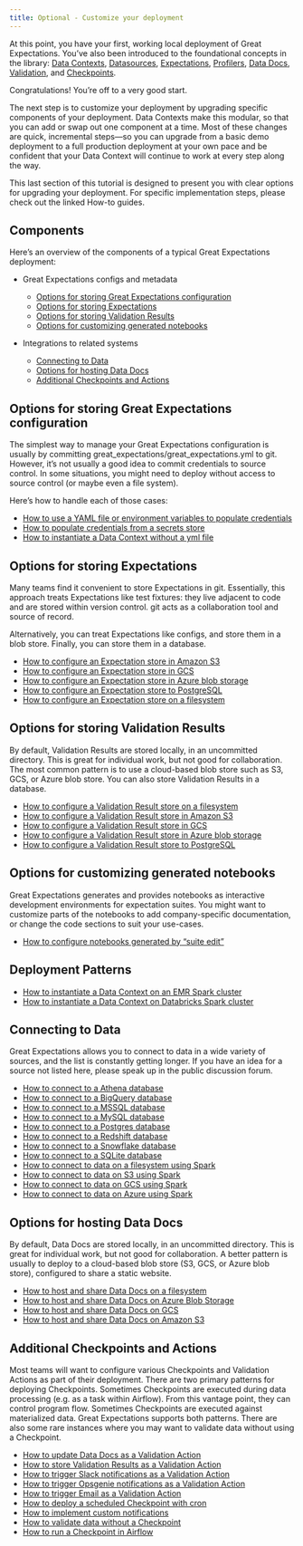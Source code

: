 ```yaml
---
title: Optional - Customize your deployment
---
```


At this point, you have your first, working local deployment of Great Expectations. You’ve also been introduced to the foundational concepts in the library: [Data Contexts](/docs/reference/data-context), [Datasources](/docs/reference/datasources), [Expectations](/docs/reference/expectations/expectations), [Profilers](/docs/reference/profilers), [Data Docs](/docs/reference/data-docs), [Validation](/docs/reference/validation), and [Checkpoints](/docs/reference/checkpoints-and-actions).

Congratulations! You’re off to a very good start.

The next step is to customize your deployment by upgrading specific components of your deployment. Data Contexts make this modular, so that you can add or swap out one component at a time. Most of these changes are quick, incremental steps—so you can upgrade from a basic demo deployment to a full production deployment at your own pace and be confident that your Data Context will continue to work at every step along the way.

This last section of this tutorial is designed to present you with clear options for upgrading your deployment. For specific implementation steps, please check out the linked How-to guides.

## Components

Here’s an overview of the components of a typical Great Expectations deployment:

* Great Expectations configs and metadata
  * [Options for storing Great Expectations configuration](/docs/tutorials/getting_started/customize-your-deployment#options-for-storing-great-expectations-configuration)
  * [Options for storing Expectations](/docs/tutorials/getting_started/customize-your-deployment#options-for-storing-expectations)
  * [Options for storing Validation Results](/docs/tutorials/getting_started/customize-your-deployment#options-for-storing-validation-results)
  * [Options for customizing generated notebooks](/docs/tutorials/getting_started/customize-your-deployment#options-for-customizing-generated-notebooks)

* Integrations to related systems
  * [Connecting to Data](/docs/tutorials/getting_started/customize-your-deployment#connecting-to-data)
  * [Options for hosting Data Docs](/docs/tutorials/getting_started/customize-your-deployment#options-for-hosting-data-docs)
  * [Additional Checkpoints and Actions](/docs/tutorials/getting_started/customize-your-deployment#additional-checkpoints-and-actions)

## Options for storing Great Expectations configuration
The simplest way to manage your Great Expectations configuration is usually by committing great_expectations/great_expectations.yml to git. However, it’s not usually a good idea to commit credentials to source control. In some situations, you might need to deploy without access to source control (or maybe even a file system).

Here’s how to handle each of those cases:

* [How to use a YAML file or environment variables to populate credentials](/docs/guides/setup/configuring_data_contexts/how-to-configure-credentials-using-a-yaml-file-or-environment-variables)
* [How to populate credentials from a secrets store](/docs/guides/setup/configuring_data_contexts/how-to-configure-credentials-using-a-secrets-store)
* [How to instantiate a Data Context without a yml file](/docs/guides/setup/configuring_data_contexts/how-to-instantiate-a-data-context-without-a-yml-file)

## Options for storing Expectations
Many teams find it convenient to store Expectations in git. Essentially, this approach treats Expectations like test fixtures: they live adjacent to code and are stored within version control. git acts as a collaboration tool and source of record.

Alternatively, you can treat Expectations like configs, and store them in a blob store. Finally, you can store them in a database.

* [How to configure an Expectation store in Amazon S3](/docs/guides/setup/configuring-metadata-stores/how-to-configure-an-expectation-store-in-amazon-s3)
* [How to configure an Expectation store in GCS](/docs/guides/setup/configuring-metadata-stores/how-to-configure-an-expectation-store-in-gcs)
* [How to configure an Expectation store in Azure blob storage](/docs/guides/setup/configuring-metadata-stores/how-to-configure-an-expectation-store-in-azure-blob-storage)
* [How to configure an Expectation store to PostgreSQL](/docs/guides/setup/configuring-metadata-stores/how-to-configure-an-expectation-store-to-postgresql)
* [How to configure an Expectation store on a filesystem](/docs/guides/setup/configuring-metadata-stores/how-to-configure-an-expectation-store-to-postgresql)

## Options for storing Validation Results
By default, Validation Results are stored locally, in an uncommitted directory. This is great for individual work, but not good for collaboration. The most common pattern is to use a cloud-based blob store such as S3, GCS, or Azure blob store. You can also store Validation Results in a database.

* [How to configure a Validation Result store on a filesystem](/docs/guides/setup/configuring-metadata-stores/how-to-configure-a-validation-result-store-on-a-filesystem)
* [How to configure a Validation Result store in Amazon S3](/docs/guides/setup/configuring-metadata-stores/how-to-configure-a-validation-result-store-in-amazon-s3)
* [How to configure a Validation Result store in GCS](/docs/guides/setup/configuring-metadata-stores/how-to-configure-a-validation-result-store-in-gcs)
* [How to configure a Validation Result store in Azure blob storage](/docs/guides/setup/configuring-metadata-stores/how-to-configure-a-validation-result-store-in-azure-blob-storage)
* [How to configure a Validation Result store to PostgreSQL](/docs/guides/setup/configuring-metadata-stores/how-to-configure-a-validation-result-store-to-postgresql)

## Options for customizing generated notebooks
Great Expectations generates and provides notebooks as interactive development environments for expectation suites. You might want to customize parts of the notebooks to add company-specific documentation, or change the code sections to suit your use-cases.

* [How to configure notebooks generated by “suite edit”](/docs/guides/miscellaneous/how-to-configure-notebooks-generated-by-suite-edit)

## Deployment Patterns

* [How to instantiate a Data Context on an EMR Spark cluster](/docs/deployment_patterns/how-to-instantiate-a-data-context-on-an-emr-spark-cluster)
* [How to instantiate a Data Context on Databricks Spark cluster](/docs/deployment_patterns/how-to-instantiate-a-data-context-on-databricks-spark-cluster)

## Connecting to Data
Great Expectations allows you to connect to data in a wide variety of sources, and the list is constantly getting longer. If you have an idea for a source not listed here, please speak up in the public discussion forum.

* [How to connect to a Athena database](/docs/guides/connecting_to_your_data/database/athena)
* [How to connect to a BigQuery database](/docs/guides/connecting_to_your_data/database/bigquery)
* [How to connect to a MSSQL database](/docs/guides/connecting_to_your_data/database/mssql)
* [How to connect to a MySQL database](/docs/guides/connecting_to_your_data/database/mysql)
* [How to connect to a Postgres database](/docs/guides/connecting_to_your_data/database/postgres)
* [How to connect to a Redshift database](/docs/guides/connecting_to_your_data/database/redshift)
* [How to connect to a Snowflake database](/docs/guides/connecting_to_your_data/database/snowflake)
* [How to connect to a SQLite database](/docs/guides/connecting_to_your_data/database/sqlite)
* [How to connect to data on a filesystem using Spark](/docs/guides/connecting_to_your_data/filesystem/spark)
* [How to connect to data on S3 using Spark](/docs/guides/connecting_to_your_data/cloud/s3/spark)
* [How to connect to data on GCS using Spark](/docs/guides/connecting_to_your_data/cloud/gcs/spark)
* [How to connect to data on Azure using Spark](/docs/guides/connecting_to_your_data/cloud/azure/spark)

## Options for hosting Data Docs
By default, Data Docs are stored locally, in an uncommitted directory. This is great for individual work, but not good for collaboration. A better pattern is usually to deploy to a cloud-based blob store (S3, GCS, or Azure blob store), configured to share a static website.

* [How to host and share Data Docs on a filesystem](/docs/guides/setup/configuring-data-docs/how-to-host-and-share-data-docs-on-a-filesystem)
* [How to host and share Data Docs on Azure Blob Storage](/docs/guides/setup/configuring-data-docs/how-to-host-and-share-data-docs-on-azure-blob-storage)
* [How to host and share Data Docs on GCS](/docs/guides/setup/configuring-data-docs/how-to-host-and-share-data-docs-on-gcs)
* [How to host and share Data Docs on Amazon S3](/docs/guides/setup/configuring-data-docs/how-to-host-and-share-data-docs-on-amazon-s3)

## Additional Checkpoints and Actions
Most teams will want to configure various Checkpoints and Validation Actions as part of their deployment. There are two primary patterns for deploying Checkpoints. Sometimes Checkpoints are executed during data processing (e.g. as a task within Airflow). From this vantage point, they can control program flow. Sometimes Checkpoints are executed against materialized data. Great Expectations supports both patterns. There are also some rare instances where you may want to validate data without using a Checkpoint.

* [How to update Data Docs as a Validation Action](/docs/guides/validation/validation_actions/how-to-update-data-docs-as-a-validation-action)
* [How to store Validation Results as a Validation Action](/docs/guides/validation/validation_actions/how-to-store-validation-results-as-a-validation-action)
* [How to trigger Slack notifications as a Validation Action](/docs/guides/validation/validation_actions/how-to-trigger-slack-notifications-as-a-validation-action)
* [How to trigger Opsgenie notifications as a Validation Action](/docs/guides/validation/validation_actions/how-to-trigger-opsgenie-notifications-as-a-validation-action)
* [How to trigger Email as a Validation Action](/docs/guides/validation/validation_actions/how-to-trigger-email-as-a-validation-action)
* [How to deploy a scheduled Checkpoint with cron](/docs/guides/validation/advanced/how-to-deploy-a-scheduled-checkpoint-with-cron)
* [How to implement custom notifications](/docs/guides/validation/advanced/how-to-implement-custom-notifications)
* [How to validate data without a Checkpoint](/docs/guides/validation/advanced/how-to-validate-data-without-a-checkpoint)
* [How to run a Checkpoint in Airflow](/docs/deployment_patterns/how-to-run-a-checkpoint-in-airflow)
